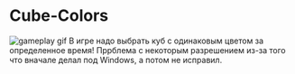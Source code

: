 # Cube-Colors
![gameplay gif](gif/ezgif-2-7df77416da3f.gif)
В игре надо выбрать куб с одинаковым цветом за определенное время! Пррблема с некоторым разрешением из-за того что вначале делал под Windows, а потом не исправил.
